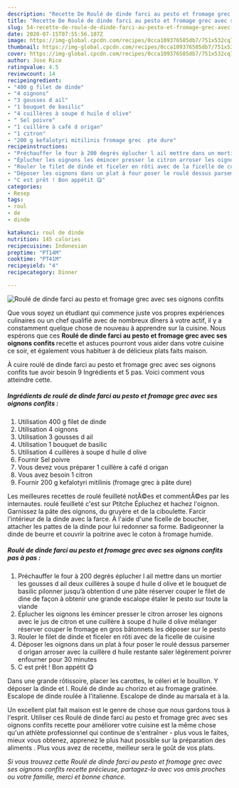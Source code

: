 ```yaml
---
description: "Recette De Roulé de dinde farci au pesto et fromage grec avec ses oignons confits"
title: "Recette De Roulé de dinde farci au pesto et fromage grec avec ses oignons confits"
slug: 54-recette-de-roule-de-dinde-farci-au-pesto-et-fromage-grec-avec-ses-oignons-confits
date: 2020-07-15T07:55:56.107Z
image: https://img-global.cpcdn.com/recipes/0cca109376585db7/751x532cq70/roule-de-dinde-farci-au-pesto-et-fromage-grec-avec-ses-oignons-confits-photo-principale-de-la-recette.jpg
thumbnail: https://img-global.cpcdn.com/recipes/0cca109376585db7/751x532cq70/roule-de-dinde-farci-au-pesto-et-fromage-grec-avec-ses-oignons-confits-photo-principale-de-la-recette.jpg
cover: https://img-global.cpcdn.com/recipes/0cca109376585db7/751x532cq70/roule-de-dinde-farci-au-pesto-et-fromage-grec-avec-ses-oignons-confits-photo-principale-de-la-recette.jpg
author: Jose Rice
ratingvalue: 4.5
reviewcount: 14
recipeingredient:
- "400 g filet de dinde"
- "4 oignons"
- "3 gousses d ail"
- "1 bouquet de basilic"
- "4 cuillères à soupe d huile d olive"
- " Sel poivre"
- "1 cuillère à café d origan"
- "1 citron"
- "200 g kefalotyri mitilinis fromage grec  pte dure"
recipeinstructions:
- "Préchauffer le four à 200 degrés éplucher l ail mettre dans un mortier les gousses d ail deux cuillères à soupe d huile d olive et le bouquet de basilic pilonner jusqu’à obtention d une pâte réserver couper le filet de dine de façon à obtenir une grande escalope étaler le pesto sur toute la viande"
- "Éplucher les oignons les émincer presser le citron arroser les oignons avec le jus de citron et une cuillère à soupe d huile d olive mélanger réserver couper le fromage en gros bâtonnets les déposer sur le pesto"
- "Rouler le filet de dinde et ficeler en rôti avec de la ficelle de cuisine"
- "Déposer les oignons dans un plat à four poser le roulé dessus parsemer d origan arroser avec la cuillère d huile restante saler légèrement poivrer enfourner pour 30 minutes"
- "C est prêt ! Bon appétit 😋"
categories:
- Resep
tags:
- roul
- de
- dinde

katakunci: roul de dinde 
nutrition: 145 calories
recipecuisine: Indonesian
preptime: "PT14M"
cooktime: "PT41M"
recipeyield: "4"
recipecategory: Dinner

---
```



![Roulé de dinde farci au pesto et fromage grec avec ses oignons confits](https://img-global.cpcdn.com/recipes/0cca109376585db7/751x532cq70/roule-de-dinde-farci-au-pesto-et-fromage-grec-avec-ses-oignons-confits-photo-principale-de-la-recette.jpg)

Que vous soyez un étudiant qui commence juste vos propres expériences culinaires ou un chef qualifié avec de nombreux dîners à votre actif, il y a constamment quelque chose de nouveau à apprendre sur la cuisine. Nous espérons que ces <strong> Roulé de dinde farci au pesto et fromage grec avec ses oignons confits </strong> recette et astuces pourront vous aider dans votre cuisine ce soir, et également vous habituer à de délicieux plats faits maison.

<!--inarticleads1-->

À cuire roulé de dinde farci au pesto et fromage grec avec ses oignons confits tue avoir besoin 9 Ingrédients et 5 pas. Voici comment vous atteindre cette.

##### Ingrédients de roulé de dinde farci au pesto et fromage grec avec ses oignons confits :

1. Utilisation 400 g filet de dinde
1. Utilisation 4 oignons
1. Utilisation 3 gousses d ail
1. Utilisation 1 bouquet de basilic
1. Utilisation 4 cuillères à soupe d huile d olive
1. Fournir  Sel poivre
1. Vous devez vous préparer 1 cuillère à café d origan
1. Vous avez besoin 1 citron
1. Fournir 200 g kefalotyri mitilinis (fromage grec à pâte dure)


Les meilleures recettes de roulé feuilleté notÃ©es et commentÃ©es par les internautes. roulé feuilleté c&#39;est sur Ptitche Épluchez et hachez l&#39;oignon. Garnissez la pâte des oignons, du gruyère et de la ciboulette. Farcir l&#39;intérieur de la dinde avec la farce. À l&#39;aide d&#39;une ficelle de boucher, attacher les pattes de la dinde pour lui redonner sa forme. Badigeonner la dinde de beurre et couvrir la poitrine avec le coton à fromage humide. 

<!--inarticleads2-->

##### Roulé de dinde farci au pesto et fromage grec avec ses oignons confits pas à pas :

1. Préchauffer le four à 200 degrés éplucher l ail mettre dans un mortier les gousses d ail deux cuillères à soupe d huile d olive et le bouquet de basilic pilonner jusqu’à obtention d une pâte réserver couper le filet de dine de façon à obtenir une grande escalope étaler le pesto sur toute la viande
1. Éplucher les oignons les émincer presser le citron arroser les oignons avec le jus de citron et une cuillère à soupe d huile d olive mélanger réserver couper le fromage en gros bâtonnets les déposer sur le pesto
1. Rouler le filet de dinde et ficeler en rôti avec de la ficelle de cuisine
1. Déposer les oignons dans un plat à four poser le roulé dessus parsemer d origan arroser avec la cuillère d huile restante saler légèrement poivrer enfourner pour 30 minutes
1. C est prêt ! Bon appétit 😋


Dans une grande rôtissoire, placer les carottes, le céleri et le bouillon. Y déposer la dinde et l. Roulé de dinde au chorizo et au fromage gratinée. Escalope de dinde roulée à l&#39;italienne. Escalope de dinde au marsala et à la. 

<!--inarticleads1-->

<p>
Un excellent plat fait maison est le genre de chose que nous gardons tous à l'esprit. Utiliser ces Roulé de dinde farci au pesto et fromage grec avec ses oignons confits recette pour améliorer votre cuisine est la même chose qu'un athlète professionnel qui continue de s'entraîner - plus vous le faites, mieux vous obtenez, apprenez le plus haut possible sur la préparation des aliments . Plus vous avez de recette, meilleur sera le goût de vos plats.
</p>

<p>
<i>Si vous trouvez cette Roulé de dinde farci au pesto et fromage grec avec ses oignons confits recette précieuse, partagez-la avec vos amis proches ou votre famille, merci et bonne chance.</i>
</p>
